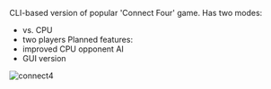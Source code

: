 CLI-based version of popular 'Connect Four' game.
Has two modes:
  - vs. CPU
  - two players
Planned features:
  - improved CPU opponent AI
  - GUI version

![connect4](https://github.com/sgwrth/connect4/assets/32227964/16ecc94f-e8dd-4fe0-9f8d-56666b7615f6)
